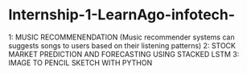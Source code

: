 # Internship-1-LearnAgo-infotech-
1: MUSIC RECOMMENENDATION (Music recommender systems can suggests songs to users based on their listening patterns)
2: STOCK MARKET PREDICTION AND FORECASTING USING STACKED LSTM 
3: IMAGE TO PENCIL SKETCH WITH PYTHON
